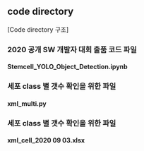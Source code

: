 ﻿## code directory

[Code directory 구조]

### 2020 공개 SW 개발자 대회 출품 코드 파일
#### Stemcell_YOLO_Object_Detection.ipynb


### 세포 class 별 갯수 확인을 위한 파일
#### xml_multi.py

### 세포 class 별 갯수 확인을 위한 파일
#### xml_cell_2020 09 03.xlsx
